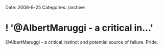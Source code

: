 Date: 2008-8-25
Categories: /archive

# ! '@AlbertMaruggi - a critical in...'

@AlbertMaruggi - a critical instinct and potential source of failure. Pride.
